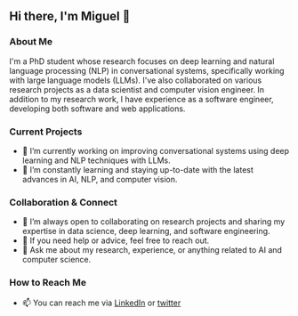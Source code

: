 ## Hi there, I'm Miguel 👋

### About Me
I'm a PhD student whose research focuses on deep learning and natural language processing (NLP) in conversational systems, specifically working with large language models (LLMs). I've also collaborated on various research projects as a data scientist and computer vision engineer. In addition to my research work, I have experience as a software engineer, developing both software and web applications.

### Current Projects
- 🔭 I’m currently working on improving conversational systems using deep learning and NLP techniques with LLMs.
- 🌱 I’m constantly learning and staying up-to-date with the latest advances in AI, NLP, and computer vision.

### Collaboration & Connect
- 👯 I’m always open to collaborating on research projects and sharing my expertise in data science, deep learning, and software engineering.
- 🤔 If you need help or advice, feel free to reach out.
- 💬 Ask me about my research, experience, or anything related to AI and computer science.

### How to Reach Me
- 📫 You can reach me via [LinkedIn](www.linkedin.com/in/miguel-angel-medina-ramirez) or [twitter](https://twitter.com/Miguelcse7)
